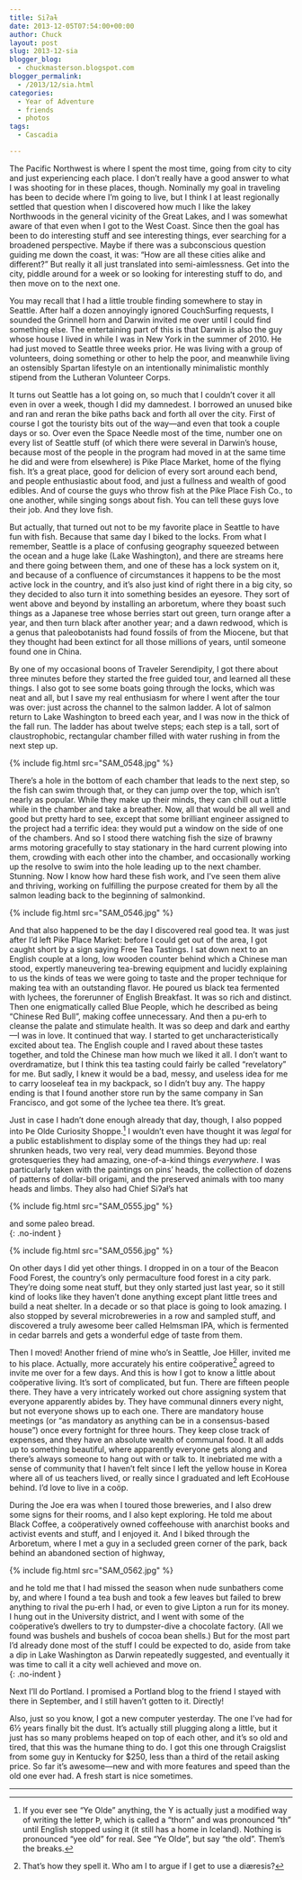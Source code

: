 ```yaml
---
title: Siʔaɫ
date: 2013-12-05T07:54:00+00:00
author: Chuck
layout: post
slug: 2013-12-sia
blogger_blog:
  - chuckmasterson.blogspot.com
blogger_permalink:
  - /2013/12/sia.html
categories:
  - Year of Adventure
  - friends
  - photos
tags:
  - Cascadia

---
```


The Pacific Northwest is where I spent the most time, going from city to city
and just experiencing each place. I don’t really have a good answer to
what I was shooting for in these places, though. Nominally my goal in traveling
has been to decide where I’m going to live, but I think I at least
regionally settled that question when I discovered how much I like the lakey
Northwoods in the general vicinity of the Great Lakes, and I was somewhat aware
of that even when I got to the West Coast. Since then the goal has been to do
interesting stuff and see interesting things, ever searching for a broadened
perspective. Maybe if there was a subconscious question guiding me down the
coast, it was: “How are all these cities alike and different?” But
really it all just translated into semi-aimlessness. Get into the city, piddle
around for a week or so looking for interesting stuff to do, and then move on
to the next one. 


You may recall that I had a little trouble finding somewhere to stay in
Seattle. After half a dozen annoyingly ignored CouchSurfing requests, I
sounded the Grinnell horn and Darwin invited me over until I could find
something else. The entertaining part of this is that Darwin is also the guy
whose house I lived in while I was in New York in the summer of 2010. He had
just moved to Seattle three weeks prior. He was living with a group of
volunteers, doing something or other to help the poor, and meanwhile living
an ostensibly Spartan lifestyle on an intentionally minimalistic monthly
stipend from the Lutheran Volunteer Corps. 


It turns out Seattle has a lot going on, so much that I
couldn’t cover it all even in over a week, though I did my damnedest. I
borrowed an unused bike and ran and reran the bike paths back and forth all
over the city. First of course I got the touristy bits out of the way—and
even that took a couple days or so. Over even the Space Needle most of the
time, number one on every list of Seattle stuff (of which there were several
in Darwin’s house, because most of the people in the program had moved
in at the same time he did and were from elsewhere) is Pike Place Market,
home of the flying fish. It’s a great place, good for delicion of every
sort around each bend, and people enthusiastic about food, and just a
fullness and wealth of good edibles. And of course the guys who throw fish at
the Pike Place Fish Co., to one another, while singing songs about fish. You
can tell these guys love their job. And they love fish. 


But actually, that turned out not to be my favorite place in Seattle to
have fun with fish. Because that same day I biked to the locks. From what I
remember, Seattle is a place of confusing geography squeezed between the
ocean and a huge lake (Lake Washington), and there are streams here and there
going between them, and one of these has a lock system on it, and because of
a confluence of circumstances it happens to be the most active lock in the
country, and it’s also just kind of right there in a big city, so they
decided to also turn it into something besides an eyesore. They sort of went
above and beyond by installing an arboretum, where they boast such things as
a Japanese tree whose berries start out green, turn orange after a year, and
then turn black after another year; and a dawn redwood, which is a genus that
paleobotanists had found fossils of from the Miocene, but that they thought
had been extinct for all those millions of years, until someone found one in
China. 


By one of my occasional boons of Traveler Serendipity, I got there
about three minutes before they started the free guided tour, and learned all
these things. I also got to see some boats going through the locks, which was
neat and all, but I save my real enthusiasm for where I went after the tour
was over: just across the channel to the salmon ladder. A lot of salmon
return to Lake Washington to breed each year, and I was now in the thick of
the fall run.  The ladder has about twelve steps; each step is a tall, sort
of claustrophobic, rectangular chamber filled with water rushing in from the
next step up. 



{% include fig.html src="SAM_0548.jpg" %}

There’s a hole in the bottom of each chamber that leads to the next step, 
so the fish can swim through that, or they can jump over the top, which
isn’t nearly as popular. While they make up their minds, they can chill
out a little while in the chamber and take a breather. Now, all that would be
all well and good but pretty hard to see, except that some brilliant engineer
assigned to the project had a terrific idea: they would put a window on the
side of one of the chambers. And so I stood there watching fish the size of
brawny arms motoring gracefully to stay stationary in the hard current plowing
into them, crowding with each other into the chamber, and occasionally working
up the resolve to swim into the hole leading up to the next chamber. Stunning.
Now I know how hard these fish work, and I’ve seen them alive and
thriving, working on fulfilling the purpose created for them by all the salmon
leading back to the beginning of salmonkind. 



{% include fig.html src="SAM_0546.jpg" %}

And that also happened to be the day I discovered real good tea. It was just 
after I’d left Pike Place Market: before I could get out of the area, I
got caught short by a sign saying <span class="small-caps">Free
Tea Tastings</span>. I sat down next to an English couple at a long, low
wooden counter behind which a Chinese man stood, expertly maneuvering
tea-brewing equipment and lucidly explaining to us the kinds of teas we were
going to taste and the proper technique for making tea with an outstanding
flavor. He poured us black tea fermented with lychees, the forerunner of
English Breakfast. It was so rich and distinct. Then one enigmatically called
Blue People, which he described as being “Chinese Red Bull”, making
coffee unnecessary. And then a pu-erh to cleanse the palate and stimulate
health. It was so deep and dark and earthy—I was in love.  It continued that
way. I started to get uncharacteristically excited about tea.  The English
couple and I raved about these tastes together, and told the Chinese man how
much we liked it all. I don’t want to overdramatize, but I think this tea
tasting could fairly be called “revelatory” for me. But sadly, I
knew it would be a bad, messy, and useless idea for me to carry looseleaf tea
in my backpack, so I didn’t buy any. The happy ending is that I found
another store run by the same company in San Francisco, and got some of the
lychee tea there. It’s great. 


Just in case I hadn’t done enough already that day, though, I also popped
into Þe Olde Curiosity Shoppe.[^1] I wouldn’t even have thought it was
*legal* for a public establishment to display some of the things they had up:
real shrunken heads, two very real, very dead mummies.  Beyond those
grotesqueries they had amazing, one-of-a-kind things *everywhere*. I was
particularly taken with the paintings on pins’ heads, the collection of
dozens of patterns of dollar-bill origami, and the preserved animals with too
many heads and limbs. They also had Chief Siʔaɫ’s hat 



{% include fig.html src="SAM_0555.jpg" %}

and some paleo bread.  
{: .no-indent }


{% include fig.html src="SAM_0556.jpg" %}

On other days I did yet other things. I dropped in on a tour of the 
Beacon Food Forest, the country’s only permaculture food forest in a
city park. They’re doing some neat stuff, but they only started just
last year, so it still kind of looks like they haven’t done anything
except plant little trees and build a neat shelter. In a decade or so that
place is going to look amazing. I also stopped by several microbreweries in a
row and sampled stuff, and discovered a truly awesome beer called Helmsman
IPA, which is fermented in cedar barrels and gets a wonderful edge of taste
from them.

Then I moved! Another friend of mine who’s in Seattle, Joe Hiller,
invited me to his place. Actually, more accurately his entire coöperative[^2]
agreed to invite me over for a few days. And this is how I got to know a little
about coöperative living. It’s sort of complicated, but fun. There are
fifteen people there. They have a very intricately worked out chore assigning
system that everyone apparently abides by. They have communal dinners every
night, but not everyone shows up to each one. There are mandatory house
meetings (or “as mandatory as anything can be in a consensus-based
house”) once every fortnight for three hours. They keep close track of
expenses, and they have an absolute wealth of communal food. It all adds up to
something beautiful, where apparently everyone gets along and there’s
always someone to hang out with or talk to. It inebriated me with a sense of
community that I haven’t felt since I left the yellow house in Korea
where all of us teachers lived, or really since I graduated and left EcoHouse
behind. I’d love to live in a coöp.

During the Joe era was when I toured those breweries, and I also drew some
signs for their rooms, and I also kept exploring. He told me about Black
Coffee, a coöperatively owned coffeehouse with anarchist books and activist
events and stuff, and I enjoyed it. And I biked through the Arboretum, where I
met a guy in a secluded green corner of the park, back behind an abandoned
section of highway, 


{% include fig.html src="SAM_0562.jpg" %}

and he told me that I had missed the season when nude sunbathers come by, and 
where I found a tea bush and took a few leaves but failed to brew anything to
rival the pu-erh I had, or even to give Lipton a run for its money. I hung out
in the University district, and I went with some of the coöperative’s
dwellers to try to dumpster-dive a chocolate factory. (All we found was bushels
and bushels of cocoa bean shells.) But for the most part I’d already done
most of the stuff I could be expected to do, aside from take a dip in Lake
Washington as Darwin repeatedly suggested, and eventually it was time to call
it a city well achieved and move on.  
{: .no-indent }

Next I’ll do Portland. I promised a Portland blog to the friend I stayed
with there in September, and I still haven’t gotten to it. Directly!

Also, just so you know, I got a new computer yesterday. The one I’ve had
for 6½ years finally bit the dust. It’s actually still plugging along a
little, but it just has so many problems heaped on top of each other, and
it’s so old and tired, that this was the humane thing to do. I got this
one through Craigslist from some guy in Kentucky for $250, less than a third of
the retail asking price. So far it’s awesome—new and with more features
and speed than the old one ever had. A fresh start is nice sometimes. 

* * *

[^1]: If you ever see “Ye Olde” anything, the Y is actually just a
    modified way of writing the letter Þ, which is called a “thorn” and
    was pronounced “th” until English stopped using it (it still has a
    home in Iceland). Nothing is pronounced “yee old” for real. See
    “Ye Olde”, but say “the old”. Them’s the breaks.
[^2]: That’s how they spell it. Who am I to argue if I get to use a
    diæresis?
